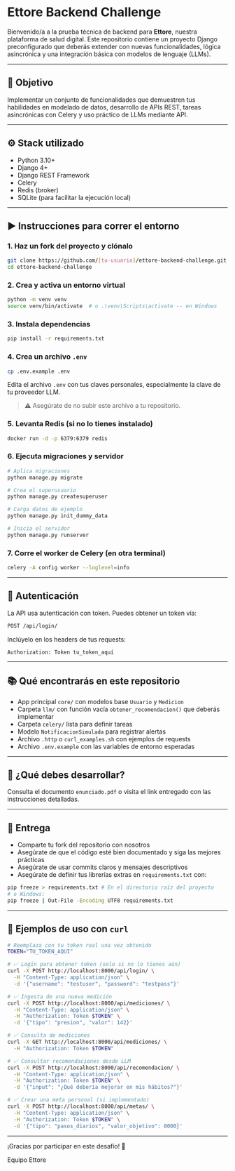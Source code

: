 # Ettore Backend Challenge

Bienvenido/a a la prueba técnica de backend para **Ettore**, nuestra plataforma de salud digital. Este repositorio contiene un proyecto Django preconfigurado que deberás extender con nuevas funcionalidades, lógica asincrónica y una integración básica con modelos de lenguaje (LLMs).

---

## 🚀 Objetivo

Implementar un conjunto de funcionalidades que demuestren tus habilidades en modelado de datos, desarrollo de APIs REST, tareas asincrónicas con Celery y uso práctico de LLMs mediante API.

---

## ⚙️ Stack utilizado

- Python 3.10+
- Django 4+
- Django REST Framework
- Celery
- Redis (broker)
- SQLite (para facilitar la ejecución local)

---

## ▶️ Instrucciones para correr el entorno

### 1. Haz un fork del proyecto y clónalo

```bash
git clone https://github.com/[tu-usuario]/ettore-backend-challenge.git
cd ettore-backend-challenge
```

### 2. Crea y activa un entorno virtual

```bash
python -m venv venv
source venv/bin/activate  # o .\venv\Scripts\activate -- en Windows
```

### 3. Instala dependencias

```bash
pip install -r requirements.txt
```

### 4. Crea un archivo `.env`

```bash
cp .env.example .env
```

Edita el archivo `.env` con tus claves personales, especialmente la clave de tu proveedor LLM.

> ⚠️ Asegúrate de no subir este archivo a tu repositorio.

### 5. Levanta Redis (si no lo tienes instalado)

```bash
docker run -d -p 6379:6379 redis
```

### 6. Ejecuta migraciones y servidor

```bash
# Aplica migraciones
python manage.py migrate

# Crea el superusuario
python manage.py createsuperuser

# Carga datos de ejemplo
python manage.py init_dummy_data

# Inicia el servidor
python manage.py runserver
```

### 7. Corre el worker de Celery (en otra terminal)

```bash
celery -A config worker --loglevel=info
```

---

## 🔐 Autenticación

La API usa autenticación con token. Puedes obtener un token vía:

```bash
POST /api/login/
```

Inclúyelo en los headers de tus requests:

```http
Authorization: Token tu_token_aquí
```

---

## 📚 Qué encontrarás en este repositorio

- App principal `core/` con modelos base `Usuario` y `Medicion`
- Carpeta `llm/` con función vacía `obtener_recomendacion()` que deberás implementar
- Carpeta `celery/` lista para definir tareas
- Modelo `NotificacionSimulada` para registrar alertas
- Archivo `.http` o `curl_examples.sh` con ejemplos de requests
- Archivo `.env.example` con las variables de entorno esperadas

---

## 🧪 ¿Qué debes desarrollar?

Consulta el documento `enunciado.pdf` o visita el link entregado con las instrucciones detalladas.

---

## 📩 Entrega

- Comparte tu fork del repositorio con nosotros
- Asegúrate de que el código esté bien documentado y siga las mejores prácticas
- Asegúrate de usar commits claros y mensajes descriptivos
- Asegúrate de definir tus librerías extras en `requirements.txt` con:

```bash
pip freeze > requirements.txt # En el directorio raíz del proyecto
# o Windows:
pip freeze | Out-File -Encoding UTF8 requirements.txt
```

---

## 🧪 Ejemplos de uso con `curl`

```bash
# Reemplaza con tu token real una vez obtenido
TOKEN="TU_TOKEN_AQUI"

# ✅ Login para obtener token (solo si no lo tienes aún)
curl -X POST http://localhost:8000/api/login/ \
  -H "Content-Type: application/json" \
  -d '{"username": "testuser", "password": "testpass"}'

# ✅ Ingesta de una nueva medición
curl -X POST http://localhost:8000/api/mediciones/ \
  -H "Content-Type: application/json" \
  -H "Authorization: Token $TOKEN" \
  -d '{"tipo": "presion", "valor": 142}'

# ✅ Consulta de mediciones
curl -X GET http://localhost:8000/api/mediciones/ \
  -H "Authorization: Token $TOKEN"

# ✅ Consultar recomendaciones desde LLM
curl -X POST http://localhost:8000/api/recomendacion/ \
  -H "Content-Type: application/json" \
  -H "Authorization: Token $TOKEN" \
  -d '{"input": "¿Qué debería mejorar en mis hábitos?"}'

# ✅ Crear una meta personal (si implementado)
curl -X POST http://localhost:8000/api/metas/ \
  -H "Content-Type: application/json" \
  -H "Authorization: Token $TOKEN" \
  -d '{"tipo": "pasos_diarios", "valor_objetivo": 8000}'
```

---

¡Gracias por participar en este desafío! 💙

Equipo Ettore

